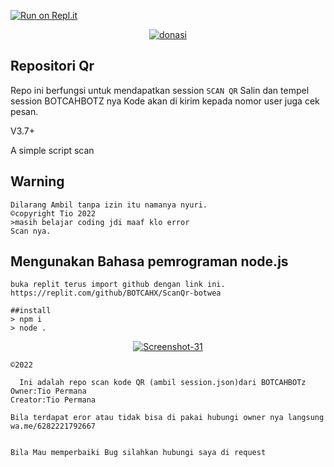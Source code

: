 [![Run on Repl.it](https://repl.it/badge/github/quiec/whatsAlfa)](https://replit.com/@tioclkp02/ScanQr-botwea-4#index.js)
<div align="center">
<a href="https://ibb.co/NpX1j11"><img src="https://i.ibb.co/NpX1j11/donasi.jpg" alt="donasi" border="0"></a>
</div>

## Repositori Qr

Repo ini berfungsi untuk mendapatkan session
`SCAN QR` Salin dan tempel session BOTCAHBOTZ nya
Kode akan di kirim kepada nomor user juga cek pesan.

V3.7+

A simple script scan

## Warning

```
Dilarang Ambil tanpa izin itu namanya nyuri.
©copyright Tio 2022
>masih belajar coding jdi maaf klo error
Scan nya.
```

## Mengunakan Bahasa pemrograman node.js

```
buka replit terus import github dengan link ini.
https://replit.com/github/BOTCAHX/ScanQr-botwea
```

```
##install
> npm i
> node .
```
<p align="center">
<a href="https://ibb.co/jf05wGF"><img src="https://i.ibb.co/jf05wGF/Screenshot-31.png" alt="Screenshot-31" border="0"></a>

`©2022`
~~~
  Ini adalah repo scan kode QR (ambil session.json)dari BOTCAHBOTz 
Owner:Tio Permana
Creator:Tio Permana

Bila terdapat eror atau tidak bisa di pakai hubungi owner nya langsung wa.me/6282221792667


Bila Mau memperbaiki Bug silahkan hubungi saya di request
~~~
